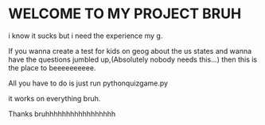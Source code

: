 # WELCOME TO MY PROJECT BRUH



i know it sucks but i need the experience my g.


If you wanna create a test for kids on geog about the us states and wanna have the questions jumbled up,(Absolutely nobody needs this...)
then this is the place to beeeeeeeeee.


All you have to do is just run pythonquizgame.py

it works on everything bruh.


Thanks bruhhhhhhhhhhhhhhhhh